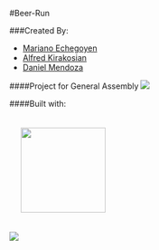 #Beer-Run



###Created By:

+ [Mariano Echegoyen](https://github.com/Mariano89)
+ [Alfred Kirakosian](https://github.com/althe1)
+ [Daniel Mendoza](https://github.com/dmendoza05)

####Project for General Assembly
<a href="https://generalassemb.ly"><img src="https://ga-core-production-herokuapp-com.global.ssl.fastly.net/assets/ga-lockup-1788582934ade008a8ea6068b784b8ee.png"></a>

####Built with:


<a href="https://www.meteor.com/"><img src="https://www.meteor.com/meteor-logo.png" width="150px" style="margin: 20px"></a>

 <a href="http://phaser.io/"><img src="https://raw.githubusercontent.com/photonstorm/phaser/master/resources/Phaser%20Logo/2D%20Text/Phaser%202D%20Glow.png"></a>